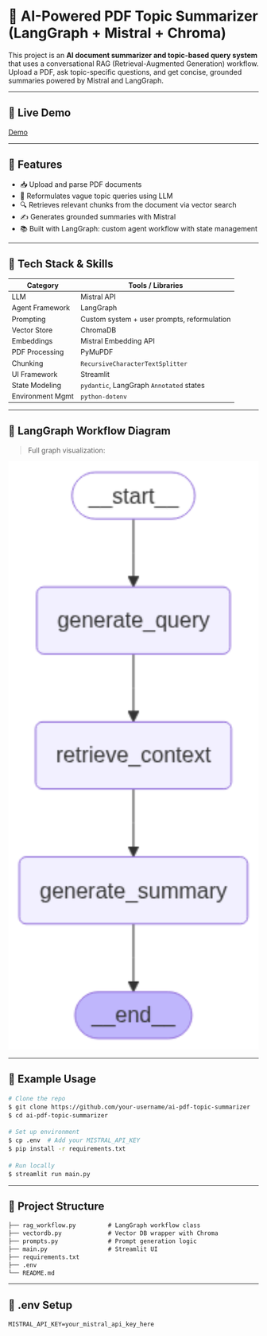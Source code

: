 # 📄 AI-Powered PDF Topic Summarizer (LangGraph + Mistral + Chroma)

This project is an **AI document summarizer and topic-based query system** that uses a conversational RAG (Retrieval-Augmented Generation) workflow. Upload a PDF, ask topic-specific questions, and get concise, grounded summaries powered by Mistral and LangGraph.

---

## 🚀 Live Demo

[Demo](https://rag-pdf-summarizer-agent.onrender.com)

---

## 🔧 Features

- 📥 Upload and parse PDF documents
- 🧠 Reformulates vague topic queries using LLM
- 🔍 Retrieves relevant chunks from the document via vector search
- ✍️ Generates grounded summaries with Mistral
- 📚 Built with LangGraph: custom agent workflow with state management
---

## 🧰 Tech Stack & Skills

| Category         | Tools / Libraries                                                                                                            |
| ---------------- | ---------------------------------------------------------------------------------------------------------------------------- |
| LLM              | Mistral API                                                                                                                  |
| Agent Framework  | LangGraph                                                                                                                    |
| Prompting        | Custom system + user prompts, reformulation                                                                                  |
| Vector Store     | ChromaDB                                                                                                                     |
| Embeddings       | Mistral Embedding API                                                                                                        |
| PDF Processing   | PyMuPDF                                                                                                                      |
| Chunking         | `RecursiveCharacterTextSplitter`                                                                                             |
| UI Framework     | Streamlit                                                                                                                    |
| State Modeling   | `pydantic`, LangGraph `Annotated` states                                                                                     |
| Environment Mgmt | `python-dotenv`                                                                                                              |

---

## 🧭 LangGraph Workflow Diagram

> Full graph visualization:
<img src="assets/langgraph_workflow.png" alt="LangGraph Workflow" width="600"/>

---

## 🧪 Example Usage

```bash
# Clone the repo
$ git clone https://github.com/your-username/ai-pdf-topic-summarizer
$ cd ai-pdf-topic-summarizer

# Set up environment
$ cp .env  # Add your MISTRAL_API_KEY
$ pip install -r requirements.txt

# Run locally
$ streamlit run main.py
```

---

## 📂 Project Structure

```
├── rag_workflow.py         # LangGraph workflow class
├── vectordb.py             # Vector DB wrapper with Chroma
├── prompts.py              # Prompt generation logic
├── main.py                 # Streamlit UI
├── requirements.txt
├── .env
└── README.md
```

---

## 🔐 .env Setup

```
MISTRAL_API_KEY=your_mistral_api_key_here
```



